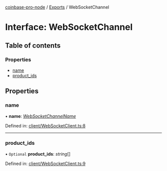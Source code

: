 [coinbase-pro-node](../README.md) / [Exports](../modules.md) / WebSocketChannel

# Interface: WebSocketChannel

## Table of contents

### Properties

- [name](websocketchannel.md#name)
- [product\_ids](websocketchannel.md#product_ids)

## Properties

### name

• **name**: [*WebSocketChannelName*](../enums/websocketchannelname.md)

Defined in: [client/WebSocketClient.ts:8](https://github.com/bennycode/coinbase-pro-node/blob/c3d8f7c/src/client/WebSocketClient.ts#L8)

___

### product\_ids

• `Optional` **product\_ids**: *string*[]

Defined in: [client/WebSocketClient.ts:9](https://github.com/bennycode/coinbase-pro-node/blob/c3d8f7c/src/client/WebSocketClient.ts#L9)
